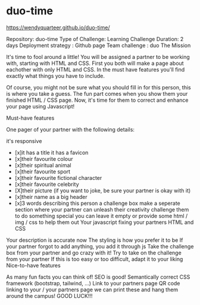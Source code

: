# duo-time
https://wendyquarteer.github.io/duo-time/

Repository: duo-time
Type of Challenge: Learning Challenge
Duration: 2 days
Deployment strategy :
Github page
Team challenge : duo
The Mission

It's time to fool around a little! You will be assigned a partner to be working with, starting with HTML and CSS. First you both will make a page about eachother with only HTML and CSS. In the must have features you'll find exactly what things you have to include.

Of course, you might not be sure what you should fill in for this person, this is where you take a guess. The fun part comes when you show them your finished HTML / CSS page. Now, it's time for them to correct and enhance your page using Javascript!

Must-have features

One pager of your partner with the following details:

it's responsive
- [x]it has a title
it has a favicon
- [x]their favourite colour
- [x]their spiritual animal
- [x]their favourite sport
- [x]their favourite fictional character
- [x]their favourite celebrity
- [X]their picture (if you want to joke, be sure your partner is okay with it)
- [x]their name as a big header
- [x]3 words describing this person
a challenge box
make a seperate section where your partner can unleash their creativity
challenge them to do something special
you can leave it empty or provide some html / img / css to help them out
Your javascript fixing your partners HTML and CSS

Your description is accurate now
The styling is how you prefer it to be
If your partner forgot to add anything, you add it through js
Take the challenge box from your partner and go crazy with it!
Try to take on the challenge from your partner
If this is too easy or too difficult, adapt it to your liking
Nice-to-have features

As many fun facts you can think of!
SEO is good!
Semantically correct
CSS framework (bootstrap, tailwind, ...)
Link to your partners page
QR code linking to your / your partners page
we can print these and hang them around the campus!
GOOD LUCK!!!
